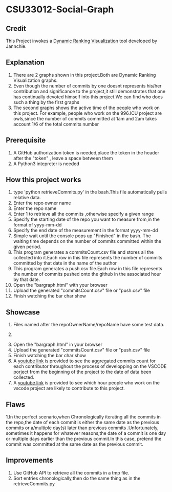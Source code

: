 # CSU33012-Social-Graph

## Credit
This Project invokes a [Dynamic Ranking Visualization](https://github.com/Jannchie/Historical-ranking-data-visualization-based-on-d3.js/blob/master/readme-en.md) tool developed by Jannchie.


## Explanation
1. There are 2 graphs shown in this project.Both are Dynamic Ranking Visualization graphs.
2. Even though the number of commits by one doesnt represents his/her contribution and significance to the project,it still demonstrates that one has continually devoted himself into this project.We can find who does such a thing by the first graphs
3. The second graphs shows the active time of the people who work on this project.
For example, people who work on the 996.ICU project are owls,since the number of commits committed at 1am and 2am takes account 1/6 of the total commits number

## Prerequisite 
1. A GitHub authorization token is needed,place the token in the header after the "token" , leave a space between them
2. A Python3 intepreter is needed

## How this project works    
1. type 'python retrieveCommits.py' in the bash.This file automatically pulls relative data. 
2. Enter the repo owner name 
3. Enter the repo name 
4. Enter 1 to retrieve all the commits ,otherwise specify a given range 
5. Specify the starting date of the repo you want to measure from,in the format of yyyy-mm-dd
6. Specify the end date of the measurement in the format yyyy-mm-dd
7. Simple wait until the console pops up "Finished" in the bash. The waiting time depends on the number of commits committed within the given period.
8.  This program generates a commitsCount.csv file and stores all the collected into it.Each row in this file represents the number of commits committed by that date in the name of the author
9.  This program generates a push.csv file.Each row in this file represents the number of commits pushed onto the github in the associated hour by that date.
10. Open the "bargraph.html" with your browser
11. Upload the generated "commitsCount.csv" file or "push.csv" file
12. Finish watching the bar char show  

## Showcase
1. Files named after the repoOwnerName/repoName have some test data.
2. ~~~All the commits are divided into different years,but the continuity of the data exists in those files.~~~
3. Open the "bargraph.html" in your browser
4. Upload the generated "commitsCount.csv" file or "push.csv" file
5. Finish watching the bar char show
6. A [youtube link](https://youtu.be/Ubuux7ojcWw) is provided to see the aggregated commits count for each contributor throughout the process of developping on the VSCODE porject from the beginning of the project to the date of data been collected.
7. A [youtube link](https://youtu.be/Ubuux7ojcWw) is provided to see which hour people who work on the vscode project are likely to contribute to this project.   

## Flaws
1.In the perfect scenario,when Chronologically iterating all the commits in the repo,the date of each commit is either the same date as the previous commits or a/multiple day(s) later than previous commits .Unfortunately, sometimes it happens for whatever reasons,the date of a commit is one day or multiple days earlier than the previous commit.In this case, pretend the commit was committed at the same date as the previous commit.

## Improvements
1. Use GitHub API to retrieve all the commits in a tmp file.
2. Sort entries chronologically,then do the same thing as in the retrieveCommits.py